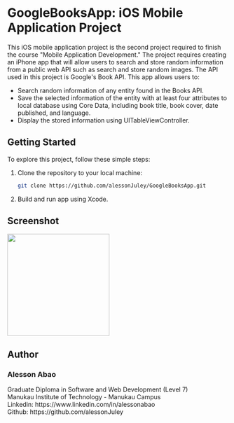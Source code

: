 # GoogleBooksApp: iOS Mobile Application Project

This iOS mobile application project is the second project required to finish the course "Mobile Application Development." The project requires creating an iPhone app that will allow users to search and store random information from a public web API such as search and store random images. The API used in this project is Google's Book API. This app allows users to: 
* Search random information of any entity found in the Books API.
* Save the selected information of the entity with at least four attributes to local database using Core Data, including book title, book cover, date published, and language.
* Display the stored information using UITableViewController.

## Getting Started

To explore this project, follow these simple steps:

1. Clone the repository to your local machine:
   ```bash
   git clone https://github.com/alessonJuley/GoogleBooksApp.git
2. Build and run app using Xcode.

## Screenshot
<img width="233" src="https://github.com/alessonJuley/GoogleBooksApp/assets/92022487/6398f3ac-a472-4e36-b07d-c4768202b559">


## Author
<h3>Alesson Abao</h3>
Graduate Diploma in Software and Web Development (Level 7)<br>
Manukau Institute of Technology - Manukau Campus <br>
Linkedin: https://www.linkedin.com/in/alessonabao <br>
Github: https://github.com/alessonJuley <br>

